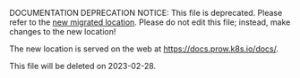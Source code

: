 DOCUMENTATION DEPRECATION NOTICE: This file is deprecated. Please refer to the
[new migrated
location](https://docs.prow.k8s.io/docs/gerrit/).
Please do not edit this file; instead, make changes to the new location!

The new location is served on the web at
https://docs.prow.k8s.io/docs/.

This file will be deleted on 2023-02-28.

